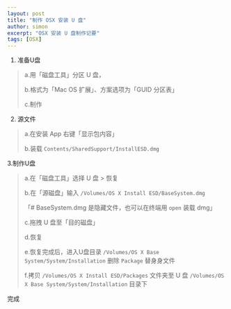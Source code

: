```yaml
---
layout: post
title: "制作 OSX 安装 U 盘"
author: simon
excerpt: "OSX 安装 U 盘制作记要"
tags: [OSX]
---
```


1. 准备U盘

>a.用「磁盘工具」分区 U 盘，
>
>b.格式为「Mac OS 扩展」、方案选项为「GUID 分区表」
>
>c.制作

2. 源文件

>a.在安装 App 右键「显示包内容」
>
>b.装载 `Contents/SharedSupport/InstallESD.dmg`

3.制作U盘

>a.在「磁盘工具」选择 U 盘 > 恢复
>
>b.在「源磁盘」输入 `/Volumes/OS X Install ESD/BaseSystem.dmg`
>
>「# BaseSystem.dmg 是隐藏文件，也可以在终端用 `open` 装载 dmg」
>
>c.拖拽 U 盘至「目的磁盘」
>
>d.恢复
>
>e.恢复完成后，进入U盘目录 `/Volumes/OS X Base System/System/Installation` 删除 `Package` 替身身文件
>
>f.拷贝  `/Volumes/OS X Install ESD/Packages`  文件夹至 U 盘 `/Volumes/OS X Base System/System/Installation` 目录下

完成 
